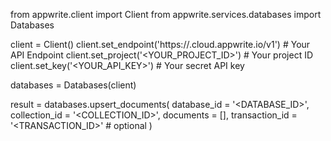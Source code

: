 from appwrite.client import Client
from appwrite.services.databases import Databases

client = Client()
client.set_endpoint('https://<REGION>.cloud.appwrite.io/v1') # Your API Endpoint
client.set_project('<YOUR_PROJECT_ID>') # Your project ID
client.set_key('<YOUR_API_KEY>') # Your secret API key

databases = Databases(client)

result = databases.upsert_documents(
    database_id = '<DATABASE_ID>',
    collection_id = '<COLLECTION_ID>',
    documents = [],
    transaction_id = '<TRANSACTION_ID>' # optional
)
